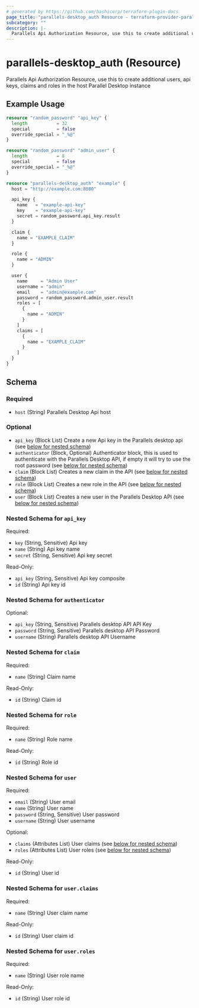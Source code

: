 ```yaml
---
# generated by https://github.com/hashicorp/terraform-plugin-docs
page_title: "parallels-desktop_auth Resource - terraform-provider-parallels-desktop"
subcategory: ""
description: |-
  Parallels Api Authorization Resource, use this to create additional users, api keys, claims and roles in the host Parallel Desktop instance
---
```


# parallels-desktop_auth (Resource)

Parallels Api Authorization Resource, use this to create additional users, api keys, claims and roles in the host Parallel Desktop instance

## Example Usage

```terraform
resource "random_password" "api_key" {
  length           = 32
  special          = false
  override_special = "_%@"
}

resource "random_password" "admin_user" {
  length           = 8
  special          = false
  override_special = "_%@"
}

resource "parallels-desktop_auth" "example" {
  host = "http://example.com:8080"

  api_key {
    name   = "example-api-key"
    key    = "example-api-key"
    secret = random_password.api_key.result
  }

  claim {
    name = "EXAMPLE_CLAIM"
  }

  role {
    name = "ADMIN"
  }

  user {
    name     = "Admin User"
    username = "admin"
    email    = "admin@example.com"
    password = random_password.admin_user.result
    roles = [
      {
        name = "ADMIN"
      }
    ]
    claims = [
      {
        name = "EXAMPLE_CLAIM"
      }
    ]
  }
}
```

<!-- schema generated by tfplugindocs -->
## Schema

### Required

- `host` (String) Parallels Desktop Api host

### Optional

- `api_key` (Block List) Create a new Api key in the Parallels desktop api (see [below for nested schema](#nestedblock--api_key))
- `authenticator` (Block, Optional) Authenticator block, this is used to authenticate with the Parallels Desktop API, if empty it will try to use the root password (see [below for nested schema](#nestedblock--authenticator))
- `claim` (Block List) Creates a new claim in the API (see [below for nested schema](#nestedblock--claim))
- `role` (Block List) Creates a new role in the API (see [below for nested schema](#nestedblock--role))
- `user` (Block List) Creates a new user in the Parallels Desktop API (see [below for nested schema](#nestedblock--user))

<a id="nestedblock--api_key"></a>
### Nested Schema for `api_key`

Required:

- `key` (String, Sensitive) Api key
- `name` (String) Api key name
- `secret` (String, Sensitive) Api key secret

Read-Only:

- `api_key` (String, Sensitive) Api key composite
- `id` (String) Api key id


<a id="nestedblock--authenticator"></a>
### Nested Schema for `authenticator`

Optional:

- `api_key` (String, Sensitive) Parallels desktop API API Key
- `password` (String, Sensitive) Parallels desktop API Password
- `username` (String) Parallels desktop API Username


<a id="nestedblock--claim"></a>
### Nested Schema for `claim`

Required:

- `name` (String) Claim name

Read-Only:

- `id` (String) Claim id


<a id="nestedblock--role"></a>
### Nested Schema for `role`

Required:

- `name` (String) Role name

Read-Only:

- `id` (String) Role id


<a id="nestedblock--user"></a>
### Nested Schema for `user`

Required:

- `email` (String) User email
- `name` (String) User name
- `password` (String, Sensitive) User password
- `username` (String) User username

Optional:

- `claims` (Attributes List) User claims (see [below for nested schema](#nestedatt--user--claims))
- `roles` (Attributes List) User roles (see [below for nested schema](#nestedatt--user--roles))

Read-Only:

- `id` (String) User id

<a id="nestedatt--user--claims"></a>
### Nested Schema for `user.claims`

Required:

- `name` (String) User claim name

Read-Only:

- `id` (String) User claim id


<a id="nestedatt--user--roles"></a>
### Nested Schema for `user.roles`

Required:

- `name` (String) User role name

Read-Only:

- `id` (String) User role id
